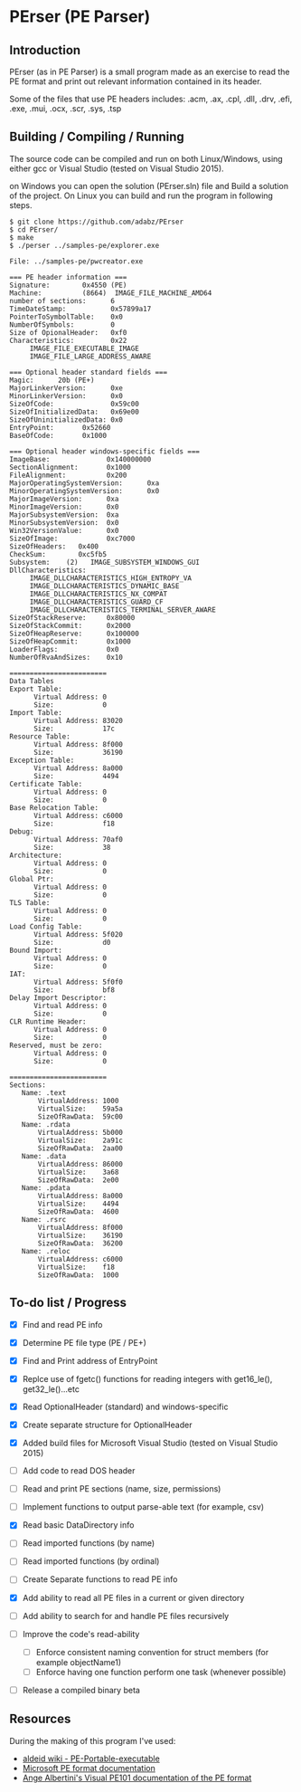 # PErser (PE Parser)

## Introduction
PErser (as in PE Parser) is a small program made as an exercise to read the PE format and print out relevant information contained in its header.

Some of the files that use PE headers includes:
.acm, .ax, .cpl, .dll, .drv, .efi, .exe, .mui, .ocx, .scr, .sys, .tsp


## Building / Compiling / Running
The source code can be compiled and run on both Linux/Windows, using either gcc or Visual Studio (tested on Visual Studio 2015).

on Windows you can open the solution (PErser.sln) file and Build a solution of the project.
On Linux you can build and run the program in following steps.

```
$ git clone https://github.com/adabz/PErser
$ cd PErser/
$ make
$ ./perser ../samples-pe/explorer.exe

File: ../samples-pe/pwcreator.exe

=== PE header information ===
Signature:        0x4550 (PE) 
Machine:          (8664)  IMAGE_FILE_MACHINE_AMD64
number of sections:      6
TimeDateStamp:           0x57899a17
PointerToSymbolTable:    0x0
NumberOfSymbols:         0
Size of OpionalHeader:   0xf0
Characteristics:         0x22
     IMAGE_FILE_EXECUTABLE_IMAGE 
     IMAGE_FILE_LARGE_ADDRESS_AWARE

=== Optional header standard fields ===
Magic:      20b (PE+) 
MajorLinkerVersion:      0xe
MinorLinkerVersion:      0x0
SizeOfCode:              0x59c00
SizeOfInitializedData:   0x69e00
SizeOfUninitializedData: 0x0
EntryPoint:       0x52660
BaseOfCode:       0x1000

=== Optional header windows-specific fields ===
ImageBase:              0x140000000
SectionAlignment:       0x1000
FileAlignment:          0x200
MajorOperatingSystemVersion:      0xa
MinorOperatingSystemVersion:      0x0
MajorImageVersion:      0xa
MinorImageVersion:      0x0
MajorSubsystemVersion:  0xa
MinorSubsystemVersion:  0x0
Win32VersionValue:      0x0
SizeOfImage:            0xc7000
SizeOfHeaders:   0x400
CheckSum:        0xc5fb5
Subsystem:    (2)   IMAGE_SUBSYSTEM_WINDOWS_GUI
DllCharacteristics:        
     IMAGE_DLLCHARACTERISTICS_HIGH_ENTROPY_VA  
     IMAGE_DLLCHARACTERISTICS_DYNAMIC_BASE 
     IMAGE_DLLCHARACTERISTICS_NX_COMPAT
     IMAGE_DLLCHARACTERISTICS_GUARD_CF
     IMAGE_DLLCHARACTERISTICS_TERMINAL_SERVER_AWARE
SizeOfStackReserve:     0x80000
SizeOfStackCommit:      0x2000
SizeOfHeapReserve:      0x100000
SizeOfHeapCommit:       0x1000
LoaderFlags:            0x0
NumberOfRvaAndSizes:    0x10

========================
Data Tables 
Export Table:
      Virtual Address: 0
      Size:            0
Import Table:
      Virtual Address: 83020
      Size:            17c
Resource Table:
      Virtual Address: 8f000
      Size:            36190
Exception Table:
      Virtual Address: 8a000
      Size:            4494
Certificate Table:
      Virtual Address: 0
      Size:            0
Base Relocation Table:
      Virtual Address: c6000
      Size:            f18
Debug:
      Virtual Address: 70af0
      Size:            38
Architecture:
      Virtual Address: 0
      Size:            0
Global Ptr:
      Virtual Address: 0
      Size:            0
TLS Table:
      Virtual Address: 0
      Size:            0
Load Config Table:
      Virtual Address: 5f020
      Size:            d0
Bound Import:
      Virtual Address: 0
      Size:            0
IAT:
      Virtual Address: 5f0f0
      Size:            bf8
Delay Import Descriptor:
      Virtual Address: 0
      Size:            0
CLR Runtime Header:
      Virtual Address: 0
      Size:            0
Reserved, must be zero:
      Virtual Address: 0
      Size:            0

========================
Sections: 
   Name: .text
       VirtualAddress: 1000
       VirtualSize:    59a5a
       SizeOfRawData:  59c00
   Name: .rdata
       VirtualAddress: 5b000
       VirtualSize:    2a91c
       SizeOfRawData:  2aa00
   Name: .data
       VirtualAddress: 86000
       VirtualSize:    3a68
       SizeOfRawData:  2e00
   Name: .pdata
       VirtualAddress: 8a000
       VirtualSize:    4494
       SizeOfRawData:  4600
   Name: .rsrc
       VirtualAddress: 8f000
       VirtualSize:    36190
       SizeOfRawData:  36200
   Name: .reloc
       VirtualAddress: c6000
       VirtualSize:    f18
       SizeOfRawData:  1000
```


## To-do list / Progress
- [x] Find and read PE info
- [x] Determine PE file type (PE / PE+)
- [x] Find and Print address of EntryPoint
- [x] Replce use of fgetc() functions for reading integers with  get16_le(), get32_le()...etc
- [x] Read OptionalHeader (standard) and windows-specific
- [x] Create separate structure for OptionalHeader
- [x] Added build files for Microsoft Visual Studio (tested on Visual Studio 2015)
- [ ] Add code to read DOS header
- [ ] Read and print PE sections (name, size, permissions)
- [ ] Implement functions to output parse-able text (for example, csv)
- [x] Read basic DataDirectory info
- [ ] Read imported functions (by name)
- [ ] Read imported functions (by ordinal)
- [ ] Create Separate functions to read PE info
- [x] Add ability to read all PE files in a current or given directory
- [ ] Add ability to search for and handle PE files recursively
- [ ] Improve the code's read-ability
    - [ ] Enforce consistent naming convention for struct members (for example objectName1)
    - [ ] Enforce having one function perform one task (whenever possible)
- [ ] Release a compiled binary beta


## Resources
During the making of this program I've used:
- [aldeid wiki - PE-Portable-executable](https://www.aldeid.com/wiki/PE-Portable-executable)
- [Microsoft PE format documentation](
https://docs.microsoft.com/en-us/windows/win32/debug/pe-format)
- [Ange Albertini's Visual PE101 documentation of the PE format](
https://github.com/corkami/pics/tree/master/binary/pe101)

